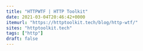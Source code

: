 ```yaml
---
title: "HTTPWTF | HTTP Toolkit"
date: 2021-03-04T20:46:42+0000
itemurl: "https://httptoolkit.tech/blog/http-wtf/"
sites: "httptoolkit.tech"
tags: ["http"]
draft: false
---
```

